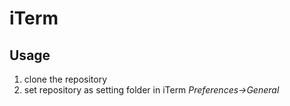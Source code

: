# iTerm

## Usage
1. clone the repository
2. set repository as setting folder in iTerm _Preferences->General_


